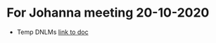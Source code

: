 # For Johanna meeting 20-10-2020

* Temp DNLMs [link to doc](docs/multivariate_model_2020-10-20.html)

